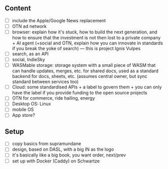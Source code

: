 
## Content
- [ ] include the Apple/Google News replacement
- [ ] OTN ad network
- [ ] browser: explain how it's stuck, how to build the next generation, and how to ensure that the investment is not then 
      lost to a private company + AI agent (+social and OTN, explain how you can innovate in standards if you break the
      yoke of search) — this is project Ignis Vulpes
- [ ] search, as an API
- [ ] social, IndieSky
- [ ] WASMable storage: storage system with a small piece of WASM that can handle updates, merges, etc. for shared docs,
      used as a standard backend for docs, sheets, etc. (assumes central owner, but sync standard between services too)
- [ ] Cloud: some standardised APIs + a label to govern them + you can only have the label if you provide funding to 
      the open source projects
- [ ] OTN for commerce, ride hailing, energy
- [ ] Desktop OS: Linux
- [ ] mobile OS
- [ ] App store?

## Setup
- [ ] copy basics from supramundane
- [ ] design, based on DASL, with a big IN as the logo
- [ ] it's basically like a big book, you want order, next/prev
- [ ] set up with Docker (Caddy) on Schwartze
